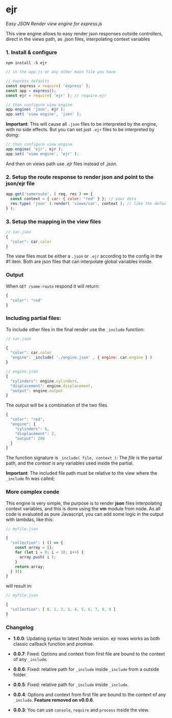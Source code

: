 # ejr
*Easy JSON Render view engine for express.js*

This view engine allows to easy render json responses outside controllers, direct in the views path, as .json files, interpolating context variables

### 1. Install & configure

`npm install -S ejr`

```js
// in the app.js or any other main file you have

// express defaults
const express = require( 'express' );
const app = express();
const ejr = require( 'ejr' ); // require ejr

// than configure view engine
app.engine( 'json', ejr );
app.set( 'view engine', 'json' );
```

**Important**: This will cause all `.json` files to be interpreted by the engine, with no side effects. But you can set just `.ejr` files to be interpreted by doing:

```js
// than configure view engine
app.engine( 'ejr', ejr );
app.set( 'view engine', 'ejr' );
```

And then on views path use *.ejr* files instead of *.json*.

### 2. Setup the route response to render json and point to the json/ejr file

```js
app.get('someroute', ( req, res ) => {
  const context = { car: { color: "red" } }; // your data
  res.type( 'json' ).render( 'views/car', context ); // like the default render method with express
} );
```

### 3. Setup the mapping in the view files
```js
// car.json
{
  "color": car.color
}
```

The view files must be either a `.json` or `.ejr` according to the config in the #1 item.
Both are json files that can interpolate global variables inside.

### Output

When  `GET /some-route` respond it will return:
```js
{
  "color": "red"
}
```

### Including partial files:

To include other files in the final render use the `_include` function:
```js
// car.json

{
  "color": car.color
  "engine": _include( './engine.json' , { engine: car.engine } )
}
```

```js
// engine.json
{
  "cylinders": engine.cylinders,
  "displacement": engine.displacement,
  "output": engine.output  
}
```

The output will be a combination of the two files
```js
{
  "color": "red",
  "engine": {
    "cylinders": 6,
    "displacement": 2,
    "output": 288
  }
}
```

The function signature is `_include( file, context )`: The *file* is the partial path, and the *context* is any variables used inside the partial.

**Important**: The included file path must be relative to the view where the `_include` fn was called;

### More complex conde

This engine is very simple, the purpose is to render **json** files interpolating context variables, and this is done using the **vm** module from node.
As all code is evaluated as pure Javascript, you can add some logic in the output with lambdas, like this:

```js
// myfile.json

{
  "collection": ( () => {
    const array = [];
    for (let i = 0; i < 10; i++) {
      array.push( i );
    }
    return array;
  } )()
}
```

will result in:

```js
// myfile.json

{
  "collection": [ 0, 1, 2, 3, 4, 5, 6, 7, 8, 9 ]
}
```

### Changelog

- **1.0.0**: Updating syntax to latest Node version. ejr nows works as both classic callback function and promise.

- **0.0.7**: Fixed: Options and context from first file are bound to the context of any `_include`.

- **0.0.6**: Fixed: relative path for `_include` inside `_include` from a outside folder.

- **0.0.5**: Fixed: relative path for `_include` inside `_include`.

- **0.0.4**: Options and context from first file are bound to the context of any `_include`. **Feature removed on v0.0.6**.

- **0.0.3**: You can use `console`, `require` and `process` inside the view.
